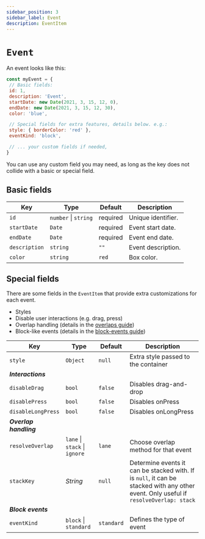 ```yaml
---
sidebar_position: 3
sidebar_label: Event
description: EventItem
---
```


# `Event`

An event looks like this:

```js title="Example Event"
const myEvent = {
 // Basic fields:
 id: 1,
 description: 'Event',
 startDate: new Date(2021, 3, 15, 12, 0),
 endDate: new Date(2021, 3, 15, 12, 30),
 color: 'blue',

 // Special fields for extra features, details below. e.g.:
 style: { borderColor: 'red' },
 eventKind: 'block',

 // ... your custom fields if needed,
}
```

You can use any custom field you may need, as long as the key does not collide with a basic or special field.


## Basic fields

| Key | Type | Default | Description |
| --- | --- | --- | --- |
| `id` | `number` \| `string` | required | Unique identifier. |
| `startDate` | `Date` | required | Event start date. |
| `endDate` | `Date` | required | Event end date. |
| `description` | `string` | `""` | Event description. |
| `color` | `string` | `red` | Box color. |


## Special fields

There are some fields in the `EventItem` that provide extra customizations for each event.

* Styles
* Disable user interactions (e.g. drag, press)
* Overlap handling (details in the [overlaps guide](../guides/overlap))
* Block-like events (details in the [block-events guide](../guides/block-events))


| Key | Type | Default | Description |
| --- | --- | --- | --- |
| `style` | `Object` | `null` | Extra style passed to the container |
| **_Interactions_** |
| `disableDrag` | `bool` | `false` | Disables drag-and-drop |
| `disablePress` | `bool` | `false` | Disables onPress |
| `disableLongPress` | `bool` | `false` | Disables onLongPress |
| **_Overlap handling_** |
| `resolveOverlap` | `lane` \| `stack` \| `ignore` | `lane` | Choose overlap method for that event |
| `stackKey` | _String_ | `null` | Determine events it can be stacked with. If is `null`, it can be stacked with any other event. Only useful if `resolveOverlap: stack` |
| **_Block events_** |
| `eventKind` | `block` \| `standard` | `standard` | Defines the type of event |

